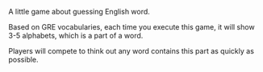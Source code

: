 A little game about guessing English word.

Based on GRE vocabularies, each time you execute this game, it will show 3-5 alphabets, which is a part of a word.

Players will compete to think out any word contains this part as quickly as possible. 